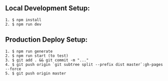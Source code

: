 ## Local Development Setup:
```
1. $ npm install
2. $ npm run dev
```
## Production Deploy Setup:
```
1. $ npm run generate
2. $ npm run start (to test)
3. $ git add . && git commit -m "..."
4. $ git push origin `git subtree split --prefix dist master`:gh-pages --force
5. $ git push origin master
```